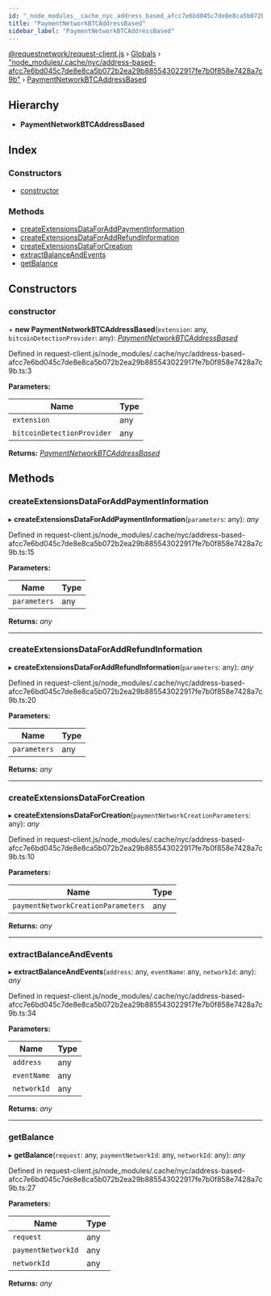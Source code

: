 ```yaml
---
id: "_node_modules__cache_nyc_address_based_afcc7e6bd045c7de8e8ca5b072b2ea29b885543022917fe7b0f858e7428a7c9b_.paymentnetworkbtcaddressbased"
title: "PaymentNetworkBTCAddressBased"
sidebar_label: "PaymentNetworkBTCAddressBased"
---
```


[@requestnetwork/request-client.js](../index.md) › [Globals](../globals.md) › ["node_modules/.cache/nyc/address-based-afcc7e6bd045c7de8e8ca5b072b2ea29b885543022917fe7b0f858e7428a7c9b"](../modules/_node_modules__cache_nyc_address_based_afcc7e6bd045c7de8e8ca5b072b2ea29b885543022917fe7b0f858e7428a7c9b_.md) › [PaymentNetworkBTCAddressBased](_node_modules__cache_nyc_address_based_afcc7e6bd045c7de8e8ca5b072b2ea29b885543022917fe7b0f858e7428a7c9b_.paymentnetworkbtcaddressbased.md)

## Hierarchy

* **PaymentNetworkBTCAddressBased**

## Index

### Constructors

* [constructor](_node_modules__cache_nyc_address_based_afcc7e6bd045c7de8e8ca5b072b2ea29b885543022917fe7b0f858e7428a7c9b_.paymentnetworkbtcaddressbased.md#constructor)

### Methods

* [createExtensionsDataForAddPaymentInformation](_node_modules__cache_nyc_address_based_afcc7e6bd045c7de8e8ca5b072b2ea29b885543022917fe7b0f858e7428a7c9b_.paymentnetworkbtcaddressbased.md#createextensionsdataforaddpaymentinformation)
* [createExtensionsDataForAddRefundInformation](_node_modules__cache_nyc_address_based_afcc7e6bd045c7de8e8ca5b072b2ea29b885543022917fe7b0f858e7428a7c9b_.paymentnetworkbtcaddressbased.md#createextensionsdataforaddrefundinformation)
* [createExtensionsDataForCreation](_node_modules__cache_nyc_address_based_afcc7e6bd045c7de8e8ca5b072b2ea29b885543022917fe7b0f858e7428a7c9b_.paymentnetworkbtcaddressbased.md#createextensionsdataforcreation)
* [extractBalanceAndEvents](_node_modules__cache_nyc_address_based_afcc7e6bd045c7de8e8ca5b072b2ea29b885543022917fe7b0f858e7428a7c9b_.paymentnetworkbtcaddressbased.md#extractbalanceandevents)
* [getBalance](_node_modules__cache_nyc_address_based_afcc7e6bd045c7de8e8ca5b072b2ea29b885543022917fe7b0f858e7428a7c9b_.paymentnetworkbtcaddressbased.md#getbalance)

## Constructors

###  constructor

\+ **new PaymentNetworkBTCAddressBased**(`extension`: any, `bitcoinDetectionProvider`: any): *[PaymentNetworkBTCAddressBased](_node_modules__cache_nyc_address_based_afcc7e6bd045c7de8e8ca5b072b2ea29b885543022917fe7b0f858e7428a7c9b_.paymentnetworkbtcaddressbased.md)*

Defined in request-client.js/node_modules/.cache/nyc/address-based-afcc7e6bd045c7de8e8ca5b072b2ea29b885543022917fe7b0f858e7428a7c9b.ts:3

**Parameters:**

Name | Type |
------ | ------ |
`extension` | any |
`bitcoinDetectionProvider` | any |

**Returns:** *[PaymentNetworkBTCAddressBased](_node_modules__cache_nyc_address_based_afcc7e6bd045c7de8e8ca5b072b2ea29b885543022917fe7b0f858e7428a7c9b_.paymentnetworkbtcaddressbased.md)*

## Methods

###  createExtensionsDataForAddPaymentInformation

▸ **createExtensionsDataForAddPaymentInformation**(`parameters`: any): *any*

Defined in request-client.js/node_modules/.cache/nyc/address-based-afcc7e6bd045c7de8e8ca5b072b2ea29b885543022917fe7b0f858e7428a7c9b.ts:15

**Parameters:**

Name | Type |
------ | ------ |
`parameters` | any |

**Returns:** *any*

___

###  createExtensionsDataForAddRefundInformation

▸ **createExtensionsDataForAddRefundInformation**(`parameters`: any): *any*

Defined in request-client.js/node_modules/.cache/nyc/address-based-afcc7e6bd045c7de8e8ca5b072b2ea29b885543022917fe7b0f858e7428a7c9b.ts:20

**Parameters:**

Name | Type |
------ | ------ |
`parameters` | any |

**Returns:** *any*

___

###  createExtensionsDataForCreation

▸ **createExtensionsDataForCreation**(`paymentNetworkCreationParameters`: any): *any*

Defined in request-client.js/node_modules/.cache/nyc/address-based-afcc7e6bd045c7de8e8ca5b072b2ea29b885543022917fe7b0f858e7428a7c9b.ts:10

**Parameters:**

Name | Type |
------ | ------ |
`paymentNetworkCreationParameters` | any |

**Returns:** *any*

___

###  extractBalanceAndEvents

▸ **extractBalanceAndEvents**(`address`: any, `eventName`: any, `networkId`: any): *any*

Defined in request-client.js/node_modules/.cache/nyc/address-based-afcc7e6bd045c7de8e8ca5b072b2ea29b885543022917fe7b0f858e7428a7c9b.ts:34

**Parameters:**

Name | Type |
------ | ------ |
`address` | any |
`eventName` | any |
`networkId` | any |

**Returns:** *any*

___

###  getBalance

▸ **getBalance**(`request`: any, `paymentNetworkId`: any, `networkId`: any): *any*

Defined in request-client.js/node_modules/.cache/nyc/address-based-afcc7e6bd045c7de8e8ca5b072b2ea29b885543022917fe7b0f858e7428a7c9b.ts:27

**Parameters:**

Name | Type |
------ | ------ |
`request` | any |
`paymentNetworkId` | any |
`networkId` | any |

**Returns:** *any*

